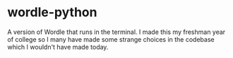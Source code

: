 # wordle-python
A version of Wordle that runs in the terminal. 
I made this my freshman year of college so I many have made some strange choices in the codebase which I wouldn't have made today.



